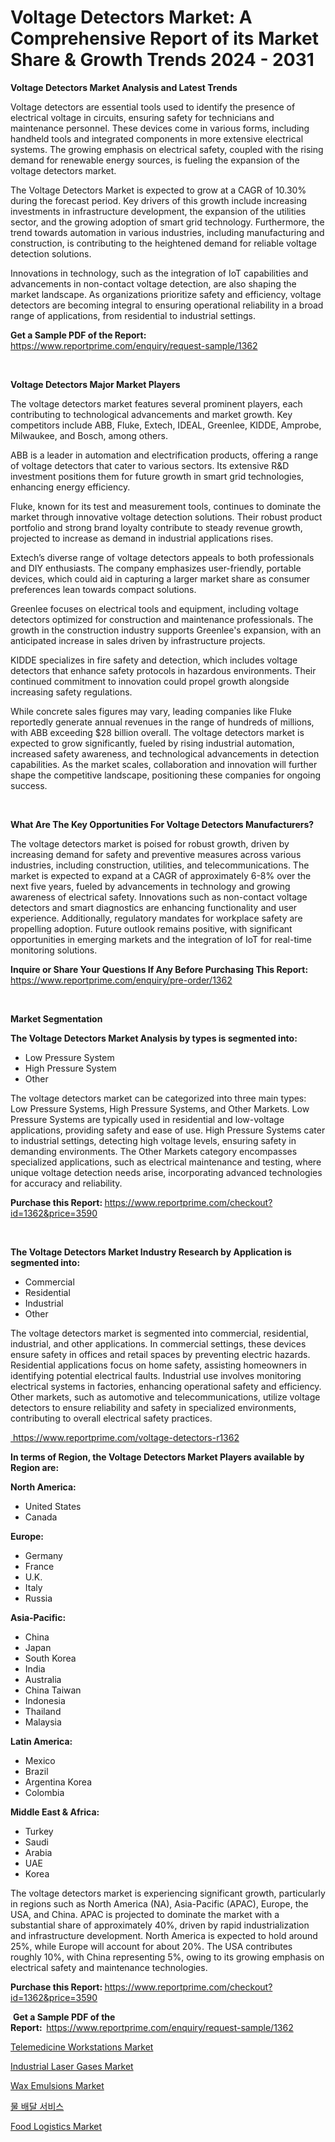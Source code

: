 <p><h1>Voltage Detectors Market: A Comprehensive Report of its Market Share & Growth Trends 2024 - 2031</h1></p><p><strong>Voltage Detectors Market Analysis and Latest Trends</strong></p>
<p><p>Voltage detectors are essential tools used to identify the presence of electrical voltage in circuits, ensuring safety for technicians and maintenance personnel. These devices come in various forms, including handheld tools and integrated components in more extensive electrical systems. The growing emphasis on electrical safety, coupled with the rising demand for renewable energy sources, is fueling the expansion of the voltage detectors market.</p><p>The Voltage Detectors Market is expected to grow at a CAGR of 10.30% during the forecast period. Key drivers of this growth include increasing investments in infrastructure development, the expansion of the utilities sector, and the growing adoption of smart grid technology. Furthermore, the trend towards automation in various industries, including manufacturing and construction, is contributing to the heightened demand for reliable voltage detection solutions. </p><p>Innovations in technology, such as the integration of IoT capabilities and advancements in non-contact voltage detection, are also shaping the market landscape. As organizations prioritize safety and efficiency, voltage detectors are becoming integral to ensuring operational reliability in a broad range of applications, from residential to industrial settings.</p></p>
<p><strong>Get a Sample PDF of the Report:&nbsp;</strong> <a href="https://www.reportprime.com/enquiry/request-sample/1362">https://www.reportprime.com/enquiry/request-sample/1362</a></p>
<p>&nbsp;</p>
<p><strong>Voltage Detectors Major Market Players</strong></p>
<p><p>The voltage detectors market features several prominent players, each contributing to technological advancements and market growth. Key competitors include ABB, Fluke, Extech, IDEAL, Greenlee, KIDDE, Amprobe, Milwaukee, and Bosch, among others.</p><p>ABB is a leader in automation and electrification products, offering a range of voltage detectors that cater to various sectors. Its extensive R&D investment positions them for future growth in smart grid technologies, enhancing energy efficiency.</p><p>Fluke, known for its test and measurement tools, continues to dominate the market through innovative voltage detection solutions. Their robust product portfolio and strong brand loyalty contribute to steady revenue growth, projected to increase as demand in industrial applications rises.</p><p>Extech’s diverse range of voltage detectors appeals to both professionals and DIY enthusiasts. The company emphasizes user-friendly, portable devices, which could aid in capturing a larger market share as consumer preferences lean towards compact solutions.</p><p>Greenlee focuses on electrical tools and equipment, including voltage detectors optimized for construction and maintenance professionals. The growth in the construction industry supports Greenlee's expansion, with an anticipated increase in sales driven by infrastructure projects.</p><p>KIDDE specializes in fire safety and detection, which includes voltage detectors that enhance safety protocols in hazardous environments. Their continued commitment to innovation could propel growth alongside increasing safety regulations.</p><p>While concrete sales figures may vary, leading companies like Fluke reportedly generate annual revenues in the range of hundreds of millions, with ABB exceeding $28 billion overall. The voltage detectors market is expected to grow significantly, fueled by rising industrial automation, increased safety awareness, and technological advancements in detection capabilities. As the market scales, collaboration and innovation will further shape the competitive landscape, positioning these companies for ongoing success.</p></p>
<p>&nbsp;</p>
<p><strong>What Are The Key Opportunities For Voltage Detectors Manufacturers?</strong></p>
<p><p>The voltage detectors market is poised for robust growth, driven by increasing demand for safety and preventive measures across various industries, including construction, utilities, and telecommunications. The market is expected to expand at a CAGR of approximately 6-8% over the next five years, fueled by advancements in technology and growing awareness of electrical safety. Innovations such as non-contact voltage detectors and smart diagnostics are enhancing functionality and user experience. Additionally, regulatory mandates for workplace safety are propelling adoption. Future outlook remains positive, with significant opportunities in emerging markets and the integration of IoT for real-time monitoring solutions.</p></p>
<p><strong>Inquire or Share Your Questions If Any Before Purchasing This Report:</strong> <a href="https://www.reportprime.com/enquiry/pre-order/1362">https://www.reportprime.com/enquiry/pre-order/1362</a></p>
<p>&nbsp;</p>
<p><strong>Market Segmentation</strong></p>
<p><strong>The Voltage Detectors Market Analysis by types is segmented into:</strong></p>
<p><ul><li>Low Pressure System</li><li>High Pressure System</li><li>Other</li></ul></p>
<p><p>The voltage detectors market can be categorized into three main types: Low Pressure Systems, High Pressure Systems, and Other Markets. Low Pressure Systems are typically used in residential and low-voltage applications, providing safety and ease of use. High Pressure Systems cater to industrial settings, detecting high voltage levels, ensuring safety in demanding environments. The Other Markets category encompasses specialized applications, such as electrical maintenance and testing, where unique voltage detection needs arise, incorporating advanced technologies for accuracy and reliability.</p></p>
<p><strong>Purchase this Report:&nbsp;</strong><a href="https://www.reportprime.com/checkout?id=1362&price=3590">https://www.reportprime.com/checkout?id=1362&price=3590</a></p>
<p>&nbsp;</p>
<p><strong>The Voltage Detectors Market Industry Research by Application is segmented into:</strong></p>
<p><ul><li>Commercial</li><li>Residential</li><li>Industrial</li><li>Other</li></ul></p>
<p><p>The voltage detectors market is segmented into commercial, residential, industrial, and other applications. In commercial settings, these devices ensure safety in offices and retail spaces by preventing electric hazards. Residential applications focus on home safety, assisting homeowners in identifying potential electrical faults. Industrial use involves monitoring electrical systems in factories, enhancing operational safety and efficiency. Other markets, such as automotive and telecommunications, utilize voltage detectors to ensure reliability and safety in specialized environments, contributing to overall electrical safety practices.</p></p>
<p><a href="https://www.reportprime.com/voltage-detectors-r1362">&nbsp;https://www.reportprime.com/voltage-detectors-r1362</a></p>
<p><strong>In terms of Region, the Voltage Detectors Market Players available by Region are:</strong></p>
<p>
    <p> <strong> North America: </strong>
        <ul>
            <li>United States</li>
            <li>Canada</li>
        </ul>
        </p> 
    <p> <strong> Europe: </strong>
        <ul>
            <li>Germany</li>
            <li>France</li>
            <li>U.K.</li>
            <li>Italy</li>
            <li>Russia</li>
        </ul>
        </p> 
    <p> <strong> Asia-Pacific: </strong>
        <ul>
            <li>China</li>
            <li>Japan</li>
            <li>South Korea</li>
            <li>India</li>
            <li>Australia</li>
            <li>China Taiwan</li>
            <li>Indonesia</li>
            <li>Thailand</li>
            <li>Malaysia</li>
        </ul>
        </p> 
    <p> <strong> Latin America: </strong>
        <ul>
            <li>Mexico</li>
            <li>Brazil</li>
            <li>Argentina Korea</li>
            <li>Colombia</li>
        </ul>
        </p> 
    <p> <strong> Middle East & Africa: </strong>
        <ul>
            <li>Turkey</li>
            <li>Saudi</li>
            <li>Arabia</li>
            <li>UAE</li>
            <li>Korea</li>
        </ul>
    </p>
    </p>
<p><p>The voltage detectors market is experiencing significant growth, particularly in regions such as North America (NA), Asia-Pacific (APAC), Europe, the USA, and China. APAC is projected to dominate the market with a substantial share of approximately 40%, driven by rapid industrialization and infrastructure development. North America is expected to hold around 25%, while Europe will account for about 20%. The USA contributes roughly 10%, with China representing 5%, owing to its growing emphasis on electrical safety and maintenance technologies.</p></p>
<p><strong>Purchase this Report: </strong><a href="https://www.reportprime.com/checkout?id=1362&price=3590">https://www.reportprime.com/checkout?id=1362&price=3590</a></p>
<p>&nbsp;<strong>Get a Sample PDF of the Report:&nbsp;&nbsp;</strong><a href="https://www.reportprime.com/enquiry/request-sample/1362">https://www.reportprime.com/enquiry/request-sample/1362</a></p>
<p><strong></strong></p>
<p><p><a href="https://issuu.com/reportprime-2/docs/telemedicine-workstations-market-si_88c9f86da83be6">Telemedicine Workstations Market</a></p><p><a href="https://issuu.com/reportprime-2/docs/industrial-laser-gases-market-size-_d3a9ad94374ba5">Industrial Laser Gases Market</a></p><p><a href="https://www.linkedin.com/pulse/wax-emulsions-market-research-report-exploring-size-revenue-1hkrc?trackingId=2cB8giMZTICWHQeZSztftQ%3D%3D">Wax Emulsions Market</a></p><p><a href="https://medium.com/@deangaylotyrd8909867/%EC%8B%9C%EC%9E%A5-%EB%8F%99%ED%96%A5-%EA%B3%B5%EA%B0%9C-%EA%B8%80%EB%A1%9C%EB%B2%8C-%EB%AC%BC-%EB%B0%B0%EB%8B%AC-%EC%84%9C%EB%B9%84%EC%8A%A4-%EC%8B%9C%EC%9E%A5-%EC%84%B1%EC%9E%A5-%EB%B0%8F-%EC%A7%80%EC%97%AD-%ED%86%B5%EC%B0%B0-2024-2031-aa4f85f76adc">물 배달 서비스</a></p><p><a href="https://medium.com/@caleighconn1938/insights-into-the-food-logistics-market-size-which-is-expanding-with-a-14-7-cagr-from-2024-2031-0ba033a4c6c5">Food Logistics Market</a></p></p>